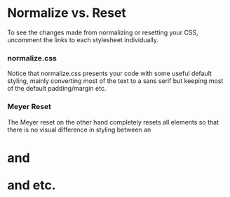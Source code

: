 # Normalize vs. Reset

To see the changes made from normalizing or resetting your CSS, uncomment the links to each stylesheet individually.

### normalize.css
Notice that normalize.css presents your code with some useful default styling, mainly converting most of the text to a sans serif but keeping most of the default padding/margin etc.

### Meyer Reset
The Meyer reset on the other hand completely resets all elements so that there is no visual difference in styling between an <h1> and <p> and <strong> etc.
